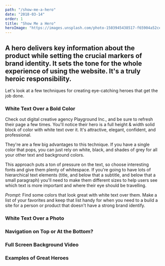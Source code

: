 ```yaml
---
path: "/show-me-a-hero"
date: "2018-03-14"
order: 1
title: "Show Me a Hero"
heroImage: "https://images.unsplash.com/photo-1503945438517-f65904a52ce6?ixlib=rb-0.3.5&ixid=eyJhcHBfaWQiOjEyMDd9&s=4783aab97698d14ffcb162831551b33d&auto=format&fit=crop&w=1350&q=80"
---
```


## A hero delivers key information about the product while setting the crucial markers of brand identity. It sets the tone for the whole experience of using the website. It's a truly heroic responsibility.

Let's look at a few techniques for creating eye-catching heroes that get the job done.

### White Text Over a Bold Color

Check out digital creative agency Playground Inc., and be sure to refresh their page a few times. You'll notice their hero is a full height &amp; width solid block of color with white text over it. It's attractive, elegant, confident, and professional.

They're are a few big advantages to this technique. If you have a single color that pops, you can just rely on white, black, and shades of grey for all your other text and background colors.

This approach puts a ton of pressure on the text, so choose interesting fonts and give them plenty of whitespace. If you're going to have lots of hierarchical text elements (title, and below that a subtitle, and below that a small paragraph) you'll need to make them different sizes to help users see which text is more important and where their eye should be travelling.

*Prompt:* Find some colors that look great with white text over them. Make a list of your favorites and keep that list handy for when you need to a build a site for a person or product that doesn't have a strong brand identify.

### White Text Over a Photo



### Navigation on Top or At the Bottom?

### Full Screen Background Video




### Examples of Great Heroes